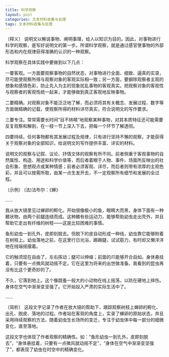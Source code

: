 ```yaml
---
title: 科学观察
layout: post
categories: 文本材料收集与处理
tags: 文本材料收集与处理
---
```


〔释义〕 说明文以解说事物、阐明事理，给人以知识为目的。因此，对事物进行科学的观察，是写好说明文的第一步。所谓科学观察，就是通过感官使事物的外部形态和内在规律获得准确的认识的一种观察。

科学观察在具体实践中要做到以下几点：

一要客观。一方面要观察事物的自然状态，对事物进行全面、细致、逼真的实录，尽可能使观察所得与观察对象的客观实际相一致；另一方面，要摒除观察者主观的想象和感情色彩，防止先入为主的现象扰乱事物的客观真实。把观察对象的客观性与观察者的客观性统一起来，才能够做到真正客观地反映事物。

二要精确。对观察对象不能泛泛地了解，而必须将其有关概念、发展过程、数字等方面做精确的记载，使观察所得的材料详尽真实，符合说明文的写作要求。

三要专注。常常需要长时间“目不转睛”地观察某种事物，对其本质特征还可能需要反复观察和解剖，在一枝一节上深入下去，把每一个环节了解透彻。

四要持续。任何事物都有其发展过程及规律，只有进行坚持不懈的观察，才能获得关于观察对象的全部知识，给说明文的写作提供丰富、详实的材料。

说明文的观察与记叙、议论、抒情文体的观察有所不同。前者侧重于客观事物的自然属性、构造、用途和科学价值等，而后者着眼于人物、事件、场面所反映出的社会形象、思想观点或某种情感；前者必须客观、详尽，而后者则带有浓厚的主观色彩，并且可以按需所取，由某一点生发开去，不一定观察所有细节和发展的全过程。

〔示例〕 (法)法布尔：《蝉》

……

我从放大镜里见过蝉卵的孵化。开始很像极小的鱼，眼睛大而黑，身体下面有一种鳍状物，由两个前腿连结而成。这种鳍有些运动力，能够帮助幼虫走出壳外，并且帮助它走出有纤维的树枝——这是比较困难的事情。

鱼形幼虫一到孔外，皮即刻脱去。但脱下的皮自动形成一种线，幼虫靠它能够附着在树枝上。幼虫落地之前，在这里行日光浴，踢踢腿，试试筋力，有时却又懒洋洋地在线端摇摆着。

它的触须现在自由了，左右挥动；腿可以伸缩；前面的爪能够开合自如。身体悬挂着，只要有一点微风就动摇不定。它在这里为将来的出世做准备。我看到的昆虫再没有比这个更奇妙的了。

不久，它落到地上。这个像跳蚤一般大的小动物在线上摇荡，以防在硬地上摔伤。身体在空气中渐渐变坚强了。它开始投入严肃的实际生活中了。

……

〔简析〕 这段文字记录了作者在放大镜的帮助下，跟踪观察树枝上蝉卵的孵化、出孔、脱皮、落地的过程。作者站在客观的角度上，实录了蝉卵的原始状态，并且采用持续观察的方法，随着幼虫生长场所的变迁，专注于幼虫体中每一部分的细微变化，直至落地。

这段文字也体现了作者观察的精确性。如：“鱼形幼虫一到孔外，皮即刻脱去”，“身体悬挂着，只要有一点微风就动摇不定”，“身体在空气中渐渐变坚强了”，都表现了幼虫在时空中的精确变化。 